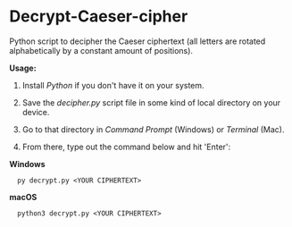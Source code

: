 # Decrypt-Caeser-cipher
Python script to decipher the Caeser ciphertext (all letters are rotated alphabetically by a constant amount of positions).
 
**Usage:**

1. Install *Python* if you don't have it on your system.

2. Save the *decipher.py* script file in some kind of local directory on your device.

3. Go to that directory in *Command Prompt* (Windows) or *Terminal* (Mac).

4. From there, type out the command below and hit 'Enter':

**Windows**
```
  py decrypt.py <YOUR CIPHERTEXT>
```

**macOS**
```
  python3 decrypt.py <YOUR CIPHERTEXT>
```
